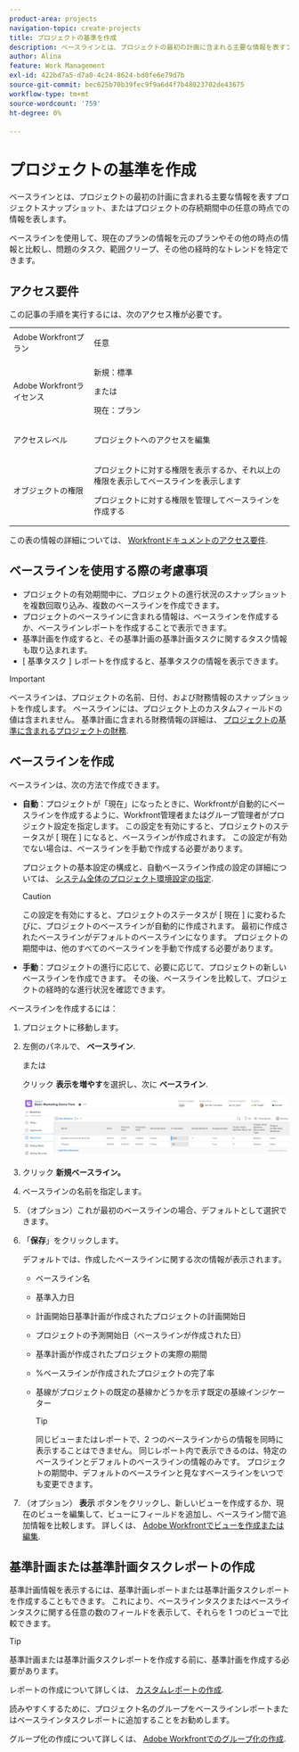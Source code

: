 ```yaml
---
product-area: projects
navigation-topic: create-projects
title: プロジェクトの基準を作成
description: ベースラインとは、プロジェクトの最初の計画に含まれる主要な情報を表すプロジェクトスナップショット、またはプロジェクトの存続期間中の任意の時点での情報を表します。
author: Alina
feature: Work Management
exl-id: 422bd7a5-d7a0-4c24-8624-bd0fe6e79d7b
source-git-commit: bec625b70b39fec9f9a6d4f7b48023702de43675
workflow-type: tm+mt
source-wordcount: '759'
ht-degree: 0%

---
```


# プロジェクトの基準を作成

<!-- Audited: 12/2023 -->

ベースラインとは、プロジェクトの最初の計画に含まれる主要な情報を表すプロジェクトスナップショット、またはプロジェクトの存続期間中の任意の時点での情報を表します。

ベースラインを使用して、現在のプランの情報を元のプランやその他の時点の情報と比較し、問題のタスク、範囲クリープ、その他の経時的なトレンドを特定できます。

## アクセス要件

<!--
drafted for P&P:

<table style="table-layout:auto"> 
 <col> 
 <col> 
 <tbody> 
  <tr> 
   <td role="rowheader">Adobe Workfront plan*</td> 
   <td> <p>Any</p> </td> 
  </tr> 
  <tr> 
   <td role="rowheader">Adobe Workfront license*</td> 
   <td> <p>Current license: Standard </p> 
   Or
   <p>Legacy license: Plan </p> 
   </td> 
  </tr> 
  <tr> 
   <td role="rowheader">Access level*</td> 
   <td> <p>Edit access to Projects</p> <p><b>NOTE</b>
   
   If you still don't have access, ask your Workfront administrator if they set additional restrictions in your access level. For information about access to projects, see <a href="../../../administration-and-setup/add-users/configure-and-grant-access/grant-access-projects.md" class="MCXref xref">Grant access to projects</a>. For information on how a Workfront administrator can change your access level, see <a href="../../../administration-and-setup/add-users/configure-and-grant-access/create-modify-access-levels.md" class="MCXref xref">Create or modify custom access levels</a>. </p> </td> 
  </tr> 
  <tr> 
   <td role="rowheader">Object permissions</td> 
   <td> <p>View permissions to the project or higher to view baselines</p> <p>Manage permissions to the project to create baselines</p> <p> For information about project permissions, see <a href="../../../workfront-basics/grant-and-request-access-to-objects/share-a-project.md" class="MCXref xref">Share a project in Adobe Workfront</a>.</p> <p>For information on requesting additional access, see <a href="../../../workfront-basics/grant-and-request-access-to-objects/request-access.md" class="MCXref xref">Request access to objects </a>.</p> </td> 
  </tr> 
 </tbody> 
</table>
-->

この記事の手順を実行するには、次のアクセス権が必要です。

<table style="table-layout:auto"> 
 <col> 
 <col> 
 <tbody> 
  <tr> 
   <td role="rowheader">Adobe Workfrontプラン</td> 
   <td> <p>任意</p> </td> 
  </tr> 
  <tr> 
   <td role="rowheader">Adobe Workfrontライセンス</td> 
    <td><p>新規：標準</p>
        <p>または</p>
        <p>現在：プラン </p> </td> 
  </tr> 
  <tr> 
   <td role="rowheader">アクセスレベル</td> 
   <td> <p>プロジェクトへのアクセスを編集</p> </td> 
  </tr> 
  <tr> 
   <td role="rowheader">オブジェクトの権限</td> 
   <td> <p>プロジェクトに対する権限を表示するか、それ以上の権限を表示してベースラインを表示します</p> <p>プロジェクトに対する権限を管理してベースラインを作成する</p> </td> 
  </tr> 
 </tbody> 
</table>

この表の情報の詳細については、 [Workfrontドキュメントのアクセス要件](/help/quicksilver/administration-and-setup/add-users/access-levels-and-object-permissions/access-level-requirements-in-documentation.md).

## ベースラインを使用する際の考慮事項

* プロジェクトの有効期間中に、プロジェクトの進行状況のスナップショットを複数回取り込み、複数のベースラインを作成できます。
* プロジェクトのベースラインに含まれる情報は、ベースラインを作成するか、ベースラインレポートを作成することで表示できます。
* 基準計画を作成すると、その基準計画の基準計画タスクに関するタスク情報も取り込まれます。
* [ 基準タスク ] レポートを作成すると、基準タスクの情報を表示できます。

>[!IMPORTANT]
>
>ベースラインは、プロジェクトの名前、日付、および財務情報のスナップショットを作成します。 ベースラインには、プロジェクト上のカスタムフィールドの値は含まれません。 基準計画に含まれる財務情報の詳細は、 [プロジェクトの基準に含まれるプロジェクトの財務](../../../manage-work/projects/project-finances/project-finances-included-in-project-baselines.md).

## ベースラインを作成

ベースラインは、次の方法で作成できます。

* **自動**：プロジェクトが「現在」になったときに、Workfrontが自動的にベースラインを作成するように、Workfront管理者またはグループ管理者がプロジェクト設定を指定します。 この設定を有効にすると、プロジェクトのステータスが [ 現在 ] になると、ベースラインが作成されます。 この設定が有効でない場合は、ベースラインを手動で作成する必要があります。

  プロジェクトの基本設定の構成と、自動ベースライン作成の設定の詳細については、 [システム全体のプロジェクト環境設定の指定](../../../administration-and-setup/set-up-workfront/configure-system-defaults/set-project-preferences.md).

  >[!CAUTION]
  >
  >この設定を有効にすると、プロジェクトのステータスが [ 現在 ] に変わるたびに、プロジェクトのベースラインが自動的に作成されます。 最初に作成されたベースラインがデフォルトのベースラインになります。 プロジェクトの期間中は、他のすべてのベースラインを手動で作成する必要があります。

* **手動**：プロジェクトの進行に応じて、必要に応じて、プロジェクトの新しいベースラインを作成できます。 その後、ベースラインを比較して、プロジェクトの経時的な進行状況を確認できます。

ベースラインを作成するには：

1. プロジェクトに移動します。
1. 左側のパネルで、 **ベースライン**.

   または

   クリック **表示を増やす**&#x200B;を選択し、次に **ベースライン**.

   ![プロジェクトのベースラインセクション](assets/baselines-section-on-project-with-header.png)

1. クリック **新規ベースライン。**
1. ベースラインの名前を指定します。
1. （オプション）これが最初のベースラインの場合、デフォルトとして選択できます。
1. 「**保存**」をクリックします。

   デフォルトでは、作成したベースラインに関する次の情報が表示されます。

   * ベースライン名
   * 基準入力日
   * 計画開始日基準計画が作成されたプロジェクトの計画開始日
   * プロジェクトの予測開始日（ベースラインが作成された日）
   * 基準計画が作成されたプロジェクトの実際の期間
   * %ベースラインが作成されたプロジェクトの完了率
   * 基線がプロジェクトの既定の基線かどうかを示す既定の基線インジケーター

     >[!TIP]
     >
     >同じビューまたはレポートで、2 つのベースラインからの情報を同時に表示することはできません。 同じレポート内で表示できるのは、特定のベースラインとデフォルトのベースラインの情報のみです。 プロジェクトの期間中、デフォルトのベースラインと見なすベースラインをいつでも変更できます。

1. （オプション） **表示** ボタンをクリックし、新しいビューを作成するか、現在のビューを編集して、ビューにフィールドを追加し、ベースライン間で追加情報を比較します。 詳しくは、 [Adobe Workfrontでビューを作成または編集](/help/quicksilver/reports-and-dashboards/reports/reporting-elements/create-edit-views.md).

## 基準計画または基準計画タスクレポートの作成

基準計画情報を表示するには、基準計画レポートまたは基準計画タスクレポートを作成することもできます。 これにより、ベースラインタスクまたはベースラインタスクに関する任意の数のフィールドを表示して、それらを 1 つのビューで比較できます。

>[!TIP]
>
>基準計画または基準計画タスクレポートを作成する前に、基準計画を作成する必要があります。

レポートの作成について詳しくは、 [カスタムレポートの作成](../../../reports-and-dashboards/reports/creating-and-managing-reports/create-custom-report.md).

読みやすくするために、プロジェクト名のグループをベースラインレポートまたはベースラインタスクレポートに追加することをお勧めします。

グループ化の作成について詳しくは、 [Adobe Workfrontでのグループ化の作成](../../../reports-and-dashboards/reports/reporting-elements/create-groupings.md).
